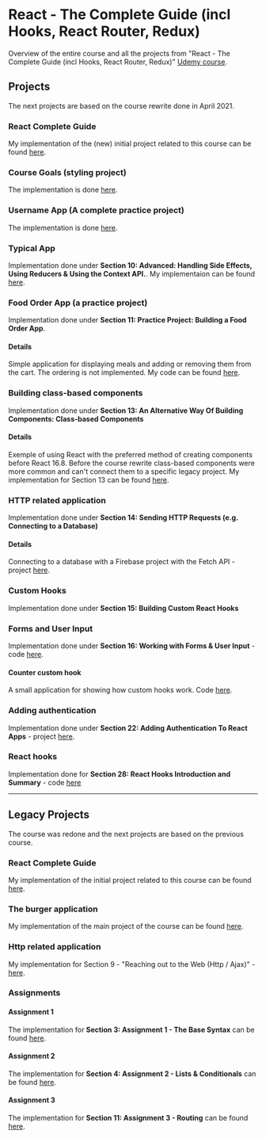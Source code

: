# React - The Complete Guide (incl Hooks, React Router, Redux)
Overview of the entire course and all the projects from "React - The Complete Guide (incl Hooks, React Router, Redux)" [Udemy course](https://www.udemy.com/course/react-the-complete-guide-incl-redux/).

## Projects
The next projects are based on the course rewrite done in April 2021.

### React Complete Guide
My implementation of the (new) initial project related to this course can be found [here](https://github.com/mariamihai/udemy-react-complete-guide).

### Course Goals (styling project)
The implementation is done [here](https://github.com/mariamihai/udemy-react-course-goals).

### Username App (A complete practice project)
The implementation is done [here](https://github.com/mariamihai/udemy-react-username-app).

### Typical App
Implementation done under **Section 10: Advanced: Handling Side Effects, Using Reducers & Using the Context API.**. My implementaion can be found [here](https://github.com/mariamihai/udemy-react-typical-app).

### Food Order App (a practice project)
Implementation done under **Section 11: Practice Project: Building a Food Order App**. 

#### Details
Simple application for displaying meals and adding or removing them from the cart. The ordering is not implemented. My code can be found [here](https://github.com/mariamihai/udemy-react-the-food-order-app).

### Building class-based components
Implementation done under **Section 13: An Alternative Way Of Building Components: Class-based Components**

#### Details
Exemple of using React with the preferred method of creating components before React 16.8. Before the course rewrite class-based components were more common and can't connect them to a specific legacy project. My implementation for Section 13 can be found [here](https://github.com/mariamihai/udemy-react-class-based-components). 

### HTTP related application
Implementation done under **Section 14: Sending HTTP Requests (e.g. Connecting to a Database)**

#### Details
Connecting to a database with a Firebase project with the Fetch API - project [here](https://github.com/mariamihai/udemy-react-http-requests).

### Custom Hooks
Implementation done under **Section 15: Building Custom React Hooks**

### Forms and User Input
Implementation done under **Section 16: Working with Forms & User Input** - code [here](https://github.com/mariamihai/udemy-react-forms-and-user-input).

#### Counter custom hook
A small application for showing how custom hooks work. Code [here](https://github.com/mariamihai/udemy-react-counter-custom-hooks).

### Adding authentication
Implementation done under **Section 22: Adding Authentication To React Apps** - project [here](https://github.com/mariamihai/udemy-react-authentication).

### React hooks
Implementation done for **Section 28: React Hooks Introduction and Summary** - code [here](https://github.com/mariamihai/udemy-react-hooks)

---

## Legacy Projects
The course was redone and the next projects are based on the previous course.

### React Complete Guide
My implementation of the initial project related to this course can be found [here](https://github.com/mariamihai/react-complete-guide).

### The burger application
My implementation of the main project of the course can be found [here](https://github.com/mariamihai/udemy-react-burger-app).

### Http related application
My implementation for Section 9 - "Reaching out to the Web (Http / Ajax)" - [here](https://github.com/mariamihai/udemy-react-http).

### Assignments
#### Assignment 1
The implementation for **Section 3: Assignment 1 - The Base Syntax** can be found [here](https://github.com/mariamihai/udemy-react-assignment1).

#### Assignment 2
The implementation for **Section 4: Assignment 2 - Lists & Conditionals** can be found [here](https://github.com/mariamihai/udemy-react-assignment2).

#### Assignment 3
The implementation for **Section 11: Assignment 3 - Routing** can be found [here](https://github.com/mariamihai/udemy-react-assignment3).
